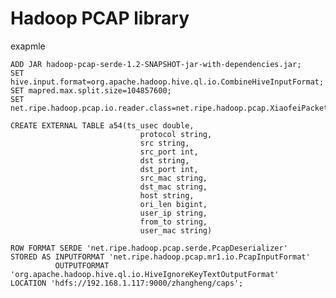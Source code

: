 Hadoop PCAP library
===================

exapmle

	ADD JAR hadoop-pcap-serde-1.2-SNAPSHOT-jar-with-dependencies.jar;
	SET hive.input.format=org.apache.hadoop.hive.ql.io.CombineHiveInputFormat;
	SET mapred.max.split.size=104857600;
	SET net.ripe.hadoop.pcap.io.reader.class=net.ripe.hadoop.pcap.XiaofeiPacketReader;

	CREATE EXTERNAL TABLE a54(ts_usec double,
								 protocol string,
								 src string,
								 src_port int,
								 dst string,
								 dst_port int,
								 src_mac string,
								 dst_mac string,
								 host string,
								 ori_len bigint,
								 user_ip string,
								 from_to string,
								 user_mac string)

	ROW FORMAT SERDE 'net.ripe.hadoop.pcap.serde.PcapDeserializer'
	STORED AS INPUTFORMAT 'net.ripe.hadoop.pcap.mr1.io.PcapInputFormat'
			  OUTPUTFORMAT 'org.apache.hadoop.hive.ql.io.HiveIgnoreKeyTextOutputFormat'
	LOCATION 'hdfs://192.168.1.117:9000/zhangheng/caps';